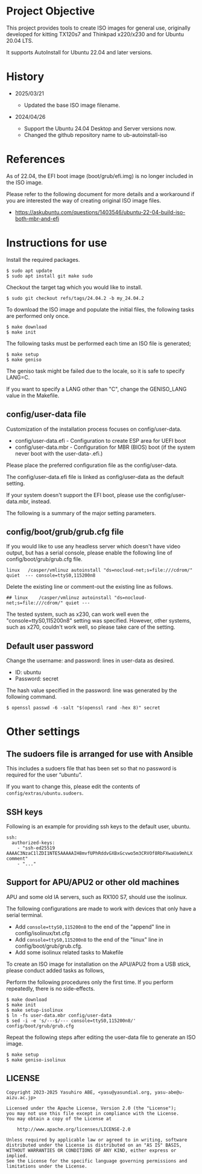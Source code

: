 Project Objective
=================

This project provides tools to create ISO images for general use, originally developed for kitting TX120s7 and Thinkpad x220/x230 and for Ubuntu 20.04 LTS. 

It supports AutoInstall for Ubuntu 22.04 and later versions.

History
=======

* 2025/03/21
  * Updated the base ISO image filename.

* 2024/04/26
  * Support the Ubuntu 24.04 Desktop and Server versions now.
  * Changed the github repository name to ub-autoinstall-iso

References
==========

As of 22.04, the EFI boot image (boot/grub/efi.img) is no longer included in the ISO image.

Please refer to the following document for more details and a workaround if you are interested the way of creating original ISO image files.

* https://askubuntu.com/questions/1403546/ubuntu-22-04-build-iso-both-mbr-and-efi

Instructions for use
====================

Install the required packages.

    $ sudo apt update
    $ sudo apt install git make sudo

Checkout the target tag which you would like to install.

    $ sudo git checkout refs/tags/24.04.2 -b my_24.04.2

To download the ISO image and populate the initial files, the following tasks are performed only once.

    $ make download
    $ make init

The following tasks must be performed each time an ISO file is generated;

    $ make setup
    $ make geniso

The geniso task might be failed due to the locale, so it is safe to specify LANG=C.

If you want to specify a LANG other than "C", change the GENISO_LANG value in the Makefile.

config/user-data file
---------------------

Customization of the installation process focuses on config/user-data.

* config/user-data.efi - Configuration to create ESP area for UEFI boot
* config/user-data.mbr - Configuration for MBR (BIOS) boot (if the system never boot with the user-data-.efi.)

Please place the preferred configuration file as the config/user-data.

The config/user-data.efi file is linked as config/user-data as the default setting.

If your system doesn't support the EFI boot, please use the config/user-data.mbr, instead.

The following is a summary of the major setting parameters.

config/boot/grub/grub.cfg file
------------------------------

If you would like to use any headless server which doesn't have video output, but has a serial console, please enable the following line of config/boot/grub/grub.cfg file.

    linux	/casper/vmlinuz autoinstall "ds=nocloud-net;s=file:///cdrom/" quiet  --- console=ttyS0,115200n8

Delete the existing line or comment-out the existing line as follows.

    ## linux	/casper/vmlinuz autoinstall "ds=nocloud-net;s=file:///cdrom/" quiet ---

The tested system, such as x230, can work well even the "console=ttyS0,115200n8" setting was specified.
However, other systems, such as x270, couldn't work well, so please take care of the setting.

Default user password
---------------------

Change the username: and password: lines in user-data as desired.

* ID: ubuntu
* Password: secret

The hash value specified in the password: line was generated by the following command.

    $ openssl passwd -6 -salt "$(openssl rand -hex 8)" secret

Other settings
==============

The sudoers file is arranged for use with Ansible
-------------------------------------------------

This includes a sudoers file that has been set so that no password is required for the user “ubuntu”.

If you want to change this, please edit the contents of ``config/extras/ubuntu.sudoers``.

SSH keys
--------

Following is an example for providing ssh keys to the default user, ubuntu.

    ssh:
      authorized-keys:
        - "ssh-ed25519 AAAAC3NzaC1lZDI1NTE5AAAAAIH8mvfUPhRddvGXBxGcvwo5m3CRVOf8RbFXwaUa9mhLX comment"
        - "..."

Support for APU/APU2 or other old machines
------------------------------------------

APU and some old IA servers, such as RX100 S7, should use the isolinux.

The following configurations are made to work with devices that only have a serial terminal.

* Add ``console=ttyS0,115200n8`` to the end of the "append" line in config/isolinux/txt.cfg
* Add ``console=ttyS0,115200n8`` to the end of the "linux" line in config/boot/grub/grub.cfg.
* Add some isolinux related tasks to Makefile

To create an ISO image for installation on the APU/APU2 from a USB stick, please conduct added tasks as follows,

Perform the following procedures only the first time.
If you perform repeatedly, there is no side-effects.

    $ make download
    $ make init
    $ make setup-isolinux
    $ ln -fs user-data.mbr config/user-data
    $ sed -i -e 's/---$/--- console=ttyS0,115200n8/' config/boot/grub/grub.cfg

Repeat the following steps after editing the user-data file to generate an ISO image.

    $ make setup
    $ make geniso-isolinux

LICENSE
-------

    Copyright 2023-2025 Yasuhiro ABE, <yasu@yasundial.org, yasu-abe@u-aizu.ac.jp>

    Licensed under the Apache License, Version 2.0 (the "License");
    you may not use this file except in compliance with the License.
    You may obtain a copy of the License at

        http://www.apache.org/licenses/LICENSE-2.0

    Unless required by applicable law or agreed to in writing, software
    distributed under the License is distributed on an "AS IS" BASIS,
    WITHOUT WARRANTIES OR CONDITIONS OF ANY KIND, either express or implied.
    See the License for the specific language governing permissions and
    limitations under the License.

